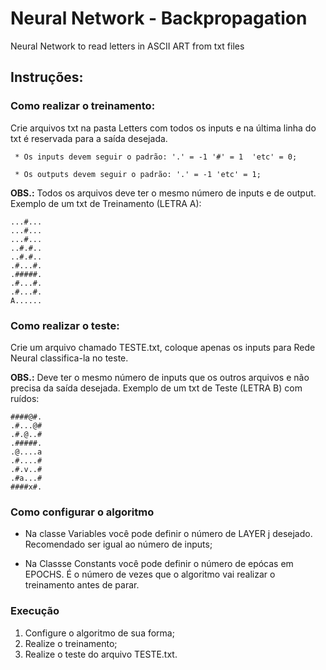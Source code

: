 # Neural Network - Backpropagation

Neural Network to read letters in ASCII ART from txt files

## Instruções:

### Como realizar o treinamento:

Crie arquivos txt na pasta Letters com todos os inputs e na última linha do txt é reservada para a saída desejada.

	 * Os inputs devem seguir o padrão: '.' = -1 '#' = 1  'etc' = 0;
	 
	 * Os outputs devem seguir o padrão: '.' = -1 'etc' = 1;
	 
**OBS.:** Todos os arquivos deve ter o mesmo número de inputs e de output.
Exemplo de um txt de Treinamento (LETRA A):

```
...#...
...#...
...#...
..#.#..
..#.#..
.#...#.
.#####.
.#...#.
.#...#.
A......
```

### Como realizar o teste:

Crie um arquivo chamado TESTE.txt, coloque apenas os inputs para Rede Neural classifica-la no teste. 

**OBS.:** Deve ter o mesmo número de inputs que os outros arquivos e não precisa da saída desejada.
Exemplo de um txt de Teste (LETRA B) com ruídos:
```
####@#.
.#...@#
.#.@..#
.#####.
.@....a
.#....#
.#.v..#
.#a...#
####x#.
```
### Como configurar o algoritmo

* Na classe Variables você pode definir o número de LAYER j desejado. Recomendado ser igual ao número de inputs;

* Na Classse Constants você pode definir o número de epócas em EPOCHS. É o número de vezes que o algoritmo vai realizar o treinamento antes de parar.
 
### Execução

1. Configure o algoritmo  de sua forma;
2. Realize o treinamento;
3. Realize o teste do arquivo TESTE.txt.
